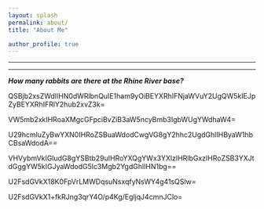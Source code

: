 ```yaml
---
layout: splash
permalink: about/
title: "About Me"

author_profile: true
---
```


---

---
<!--
<div style="display: flex; justify-content: center; align-items: center; height: 100vh; background-color: rgba(141, 247, 231, 0.29); border-radius: 37px;">
    <iframe src="https://vlink.cc/march7th" frameborder="0" style="width: 100%; height: 100%; border-radius: 37px;" scrolling="no"></iframe>
</div> 
-->


**_How many rabbits are there at the Rhine River base?_**


QSBjb2xsZWdlIHN0dWRlbnQuIE1ham9yOiBEYXRhIFNjaWVuY2UgQW5kIEJpZyBEYXRhIFRlY2hub2xvZ3k=

VW5mb2xkIHRoaXMgcGFpciBvZiB3aW5ncyBmb3IgbWUgYWdhaW4=

U29hcmluZyBwYXN0IHRoZSBuaWdodCwgVG8gY2hhc2UgdGhlIHByaW1hbCBsaWdodA==

VHVybmVkIGludG8gYSBtb29uIHRoYXQgYWx3YXlzIHRlbGxzIHRoZSB3YXJtdGggYW5kIGJyaWdodG5lc3Mgb2YgdGhlIHN1bg==


U2FsdGVkX18K0FpVrLMWDqsuNsxqfyNsWY4g41sQSlw=

U2FsdGVkX1+fkRJng3qrY4O/p4Kg/EgljqJ4cmnJClo=




